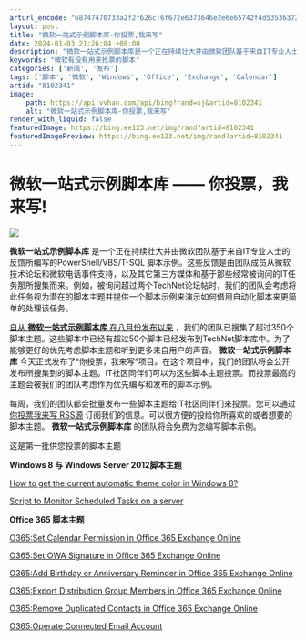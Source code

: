 ```yaml
---
arturl_encode: "68747470733a2f2f626c:6f672e6373646e2e6e65742f4d5353637269707453616d706c:652f61727469636c652f64657461696c732f38313032333431"
layout: post
title: "微软一站式示例脚本库-你投票,我来写"
date: 2024-01-03 21:26:04 +08:00
description: "微软一站式示例脚本库是一个正在持续壮大并由微软团队基于来自IT专业人士的反馈所编写的PowerShe"
keywords: "微软有没有用来抢票的脚本"
categories: ['新闻', '发布']
tags: ['脚本', '微软', 'Windows', 'Office', 'Exchange', 'Calendar']
artid: "8102341"
image:
    path: https://api.vvhan.com/api/bing?rand=sj&artid=8102341
    alt: "微软一站式示例脚本库-你投票,我来写"
render_with_liquid: false
featuredImage: https://bing.ee123.net/img/rand?artid=8102341
featuredImagePreview: https://bing.ee123.net/img/rand?artid=8102341
---
```


# 微软一站式示例脚本库 —— 你投票，我来写!

**![](https://img-my.csdn.net/uploads/201210/23/1350968201_2670.png)**

**微软一站式示例脚本库**
是一个正在持续壮大并由微软团队基于来自IT专业人士的反馈所编写的PowerShell/VBS/T-SQL 脚本示例。这些反馈是由团队成员从微软技术论坛和微软电话事件支持，以及其它第三方媒体和基于那些经常被询问的IT任务那所搜集而来。例如，被询问超过两个TechNet论坛帖时，我们的团队会考虑将此任务视为潜在的脚本主题并提供一个脚本示例来演示如何借用自动化脚本来更简单的处理该任务。
  
  
[自从
**微软一站式示例脚本库**
在八月份发布以来](http://blogs.technet.com/b/onescript/archive/2012/08/02/announcing-microsoft-all-in-one-script-framework-it-pros-time-saver.aspx)
，我们的团队已搜集了超过350个脚本主题。这些脚本中已经有超过50个脚本已经发布到TechNet脚本库中。为了能够更好的优先考虑脚本主题和听到更多来自用户的声音。
**微软一站式示例脚本库**
今天正式发布了“你投票，我来写”项目。在这个项目中，我们的团队将会公开发布所搜集到的脚本主题。IT社区同伴们可以为这些脚本主题投票。而投票最高的主题会被我们的团队考虑作为优先编写和发布的脚本示例。
  
  
每周，我们的团队都会批量发布一些脚本主题给IT社区同伴们来投票。您可以通过
[你投票我来写 RSS源](http://blogs.technet.com/b/onescript/rss.aspx?tags=YouVoteWeWrite)
订阅我们的信息。可以很方便的投给你所喜欢的或者想要的脚本主题。
**微软一站式示例脚本库**
的团队将会免费为您编写脚本示例。
  
  
  
这是第一批供您投票的脚本主题
  
  
**Windows 8 与 Windows Server 2012脚本主题**

[How to get the current automatic theme color in Windows 8?](http://gallery.technet.microsoft.com/scriptcenter/site/requests/Windows-How-to-get-the-current-automatic-theme-color-in-Windows-8-b92a3d2e)
  
  



[Script to Monitor Scheduled Tasks on a server](http://gallery.technet.microsoft.com/scriptcenter/site/requests/Script-to-Monitor-Scheduled-Tasks-on-a-server-0b62ef6c)
  
  
**Office 365 脚本主题**
  

[O365:Set Calendar Permission in Office 365 Exchange Online](http://gallery.technet.microsoft.com/scriptcenter/site/requests/O365-Set-Calendar-Permission-in-Office-365-Exchange-Online-05439ba5)
  






  

[O365:Set OWA Signature in Office 365 Exchange Online](http://gallery.technet.microsoft.com/scriptcenter/site/requests/O365-Set-OWA-Signature-in-Office-365-Exchange-Online-268fab26)
  






  

[O365:Add Birthday or Anniversary Reminder in Office 365 Exchange Online](http://gallery.technet.microsoft.com/scriptcenter/site/requests/O365-Add-Birthday-or-Anniversary-Reminder-in-Office-365-Exchange-Online-9db9983e)
  






  

[O365:Export Distribution Group Members in Office 365 Exchange Online](http://gallery.technet.microsoft.com/scriptcenter/site/requests/O365-Export-Distribution-Group-Members-in-Office-365-Exchange-Online-687f8fef)
  






  

[O365:Remove Duplicated Contacts in Office 365 Exchange Online](http://gallery.technet.microsoft.com/scriptcenter/site/requests/O365-Remove-Duplicate-Contacts-in-Office-365-Exchange-Online-847977ca)
  






  

[O365:Operate Connected Email Account](http://gallery.technet.microsoft.com/scriptcenter/site/requests/O365-Operate-Connected-Email-Account-d2eaec2a)